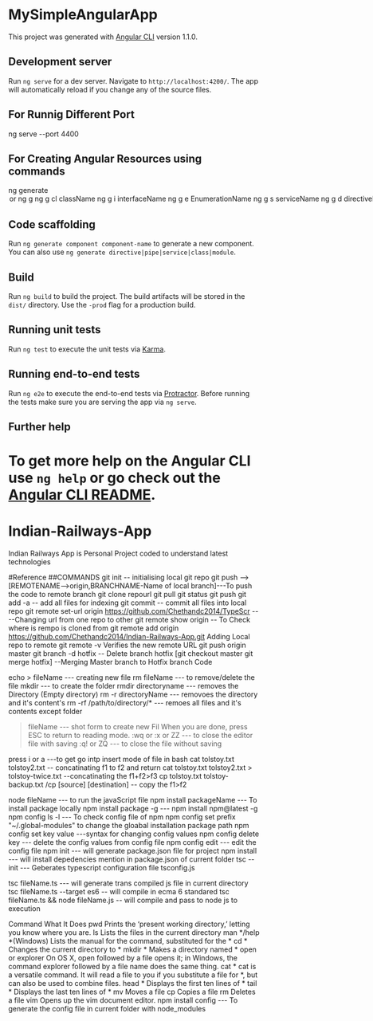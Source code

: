 
# MySimpleAngularApp

This project was generated with [Angular CLI](https://github.com/angular/angular-cli) version 1.1.0.

## Development server

Run `ng serve` for a dev server. Navigate to `http://localhost:4200/`. The app will automatically reload if you change any of the source files.
## For Runnig Different Port
ng serve --port 4400

## For Creating Angular Resources using commands
ng generate <feature> <option> or ng g <fetaure> <option>
ng g cl className
ng g i interfaceName
ng g e EnumerationName
ng g s serviceName
ng g d directiveName

  
## Code scaffolding

Run `ng generate component component-name` to generate a new component. You can also use `ng generate directive|pipe|service|class|module`.

## Build

Run `ng build` to build the project. The build artifacts will be stored in the `dist/` directory. Use the `-prod` flag for a production build.

## Running unit tests

Run `ng test` to execute the unit tests via [Karma](https://karma-runner.github.io).

## Running end-to-end tests

Run `ng e2e` to execute the end-to-end tests via [Protractor](http://www.protractortest.org/).
Before running the tests make sure you are serving the app via `ng serve`.

## Further help

To get more help on the Angular CLI use `ng help` or go check out the [Angular CLI README](https://github.com/angular/angular-cli/blob/master/README.md).
=======
# Indian-Railways-App
Indian Railways App is Personal Project coded to understand latest technologies 


#Reference ##COMMANDS
git init  -- initialising local git repo
git push  <REMOTENAME> <BRANCHNAME> --> [REMOTENAME-->origin,BRANCHNAME-Name of local branch]---To push the code to remote branch
git clone repourl
git pull
git status
git push
git add -a  -- add all files for indexing
git commit  -- commit all files into local repo
git remote set-url origin https://github.com/Chethandc2014/TypeScr ----Changing url from one repo to other 
git remote show origin   -- To Check where is rempo is cloned from
git remote add origin https://github.com/Chethandc2014/Indian-Railways-App.git  Adding Local repo to remote 
git remote -v  Verifies the new remote URL
git push origin master
git branch -d hotfix  -- Delete branch hotfix
[git checkout master
git merge hotfix] --Merging Master branch to Hotfix branch Code

echo > fileName  --- creating new file
rm fileName      --- to remove/delete the file 
mkdir            --- to create the folder 
rmdir directoryname   --- removes the Directory (Empty directory) 
rm -r directoryName   --- removoes the directory and it's content's
rm -rf /path/to/directory/*    --- remoes all files and it's contents except folder

> fileName     --- shot form to create new Fil
When you are done, press ESC to return to reading mode.
:wq or :x or ZZ  --- to close the editor file with saving
:q! or ZQ        --- to close the file without saving



press i or a   ---to get go intp insert mode of file in bash
cat tolstoy.txt tolstoy2.txt   -- concatinating f1 to f2 and return 
cat tolstoy.txt tolstoy2.txt > tolstoy-twice.txt       --concatinating the f1+f2>f3
cp tolstoy.txt tolstoy-backup.txt /cp [source] [destination]    -- copy the f1>f2

node fileName  --- to run the javaScript file
npm install packageName  --- To install package locally
npm install package -g   ---
npm install npm@latest -g
npm config ls -l	 --- To check config file of npm
npm config set prefix "~/.global-modules"   to change the gloabal installation package path
npm config set key value    ---syntax for changing config values
npm config delete key	    --- delete the config values from config file
npm config edit 	    --- edit the config file 
npm init     		    --- will generate package.json file for project
npm install 		    --- will install depedencies mention in package.json of current folder
tsc --init		    --- Geberates typescript configuration file tsconfig.js

tsc fileName.ts             --- will generate trans compiled  js file in current directory
tsc fileName.ts --target es6     -- will compile in ecma 6 standared
tsc fileName.ts && node fileName.js  -- will compile and pass to node js to execution


Command 	What It Does
pwd 		Prints the ‘present working directory,’ letting you know where you are.
ls 		Lists the files in the current directory
man */help *(Windows) Lists the manual for the command, substituted for the *
cd * 		Changes the current directory to *
mkdir * 	Makes a directory named *
open or explorer On OS X, open followed by a file opens it; in Windows, the command explorer followed by a file name does the same thing.
cat * 		cat is a versatile command. It will read a file to you if you substitute a file for *, but can also be used to combine files.
head * 		Displays the first ten lines of *
tail * 		Displays the last ten lines of *
mv 		Moves a file
cp 		Copies a file
rm 		Deletes a file
vim 		Opens up the vim document editor.
npm install config	    --- To generate the config file in current folder with node_modules




